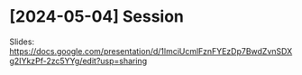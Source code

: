 # [2024-05-04] Session

Slides: https://docs.google.com/presentation/d/1lmciUcmlFznFYEzDp7BwdZvnSDXg2IYkzPf-2zc5YYg/edit?usp=sharing
